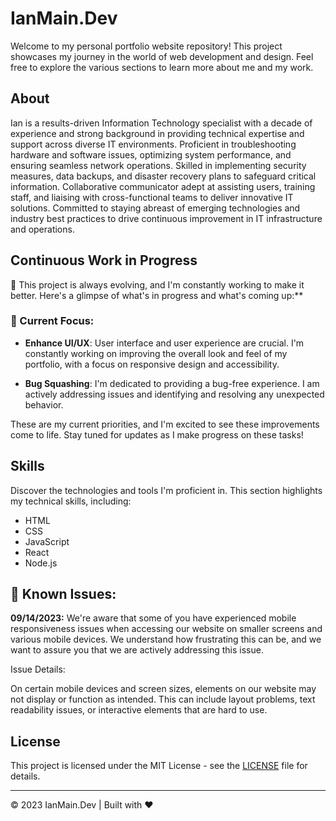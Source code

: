 # IanMain.Dev

Welcome to my personal portfolio website repository! This project showcases my journey in the world of web development and design. Feel free to explore the various sections to learn more about me and my work.

## About

Ian is a results-driven Information Technology specialist with a decade of experience and strong background in providing technical expertise and support across diverse IT environments. Proficient in troubleshooting hardware and software issues, optimizing system performance, and ensuring seamless network operations. Skilled in implementing security measures, data backups, and disaster recovery plans to safeguard critical information. Collaborative communicator adept at assisting users, training staff, and liaising with cross-functional teams to deliver innovative IT solutions. Committed to staying abreast of emerging technologies and industry best practices to drive continuous improvement in IT infrastructure and operations.

## Continuous Work in Progress

🚧 This project is always evolving, and I'm constantly working to make it better. Here's a glimpse of what's in progress and what's coming up:**

### 🔨 Current Focus:


- **Enhance UI/UX**: User interface and user experience are crucial. I'm constantly working on improving the overall look and feel of my portfolio, with a focus on responsive design and accessibility.

- **Bug Squashing**: I'm dedicated to providing a bug-free experience. I am actively addressing issues and identifying and resolving any unexpected behavior.


These are my current priorities, and I'm excited to see these improvements come to life. Stay tuned for updates as I make progress on these tasks!


## Skills

Discover the technologies and tools I'm proficient in. This section highlights my technical skills, including:

- HTML
- CSS
- JavaScript
- React
- Node.js

## 🐛 Known Issues:

**09/14/2023:** We're aware that some of you have experienced mobile responsiveness issues when accessing our website on smaller screens and various mobile devices. We understand how frustrating this can be, and we want to assure you that we are actively addressing this issue.

Issue Details:

On certain mobile devices and screen sizes, elements on our website may not display or function as intended.
This can include layout problems, text readability issues, or interactive elements that are hard to use.


## License

This project is licensed under the MIT License - see the [LICENSE](LICENSE) file for details.

---

© 2023 IanMain.Dev | Built with ❤️

